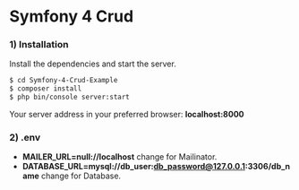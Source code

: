 # Symfony 4 Crud

### 1) Installation

Install the dependencies and start the server.

```sh
$ cd Symfony-4-Crud-Example
$ composer install
$ php bin/console server:start
```

Your server address in your preferred browser: **localhost:8000**

### 2) .env

- **MAILER_URL=null://localhost** change for Mailinator.
- **DATABASE_URL=mysql://db_user:db_password@127.0.0.1:3306/db_name** change for Database.